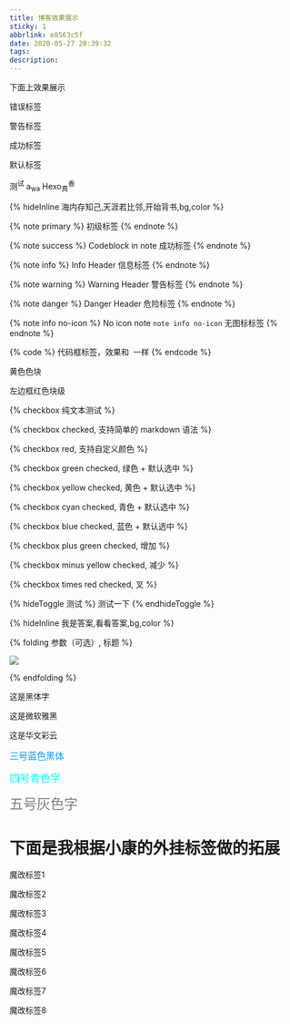 ```yaml
---
title: 博客效果展示
sticky: 1
abbrlink: e8563c5f
date: 2020-05-27 20:39:32
tags:
description:
---
```

下面上效果展示

<div class="tip error"><p>错误标签</p><p></p></div>

<div class="tip warning"><p>警告标签</p><p></p></div>

<div class="tip success"><p>成功标签</p><p></p></div>

<div class="tip "><p>默认标签</p><p></p></div>

测<sup>试</sup>
a<sub>wa</sub>
Hexo<sub>真</sub><sup>香</sup>

{% hideInline 海内存知己‚天涯若比邻,开始背书,bg,color %}

{% note primary %}
初级标签
{% endnote %}

{% note success %}
 Codeblock in note
成功标签
{% endnote %}

{% note info %}
 Info Header
信息标签
{% endnote %}

{% note warning %}
 Warning Header
警告标签
{% endnote %}

{% note danger %}
 Danger Header
危险标签
{% endnote %}

{% note info no-icon %}
 No icon note
 `note info no-icon`
无图标标签
{% endnote %}

{% code %}
代码框标签，效果和``` ```一样
{% endcode %}

<span id="inline-yellow">黄色色块</span>

<p id="div-border-left-red">左边框红色块级</p>


{% checkbox 纯文本测试 %}

{% checkbox checked, 支持简单的 markdown 语法 %}

{% checkbox red, 支持自定义颜色 %}

{% checkbox green checked, 绿色 + 默认选中 %}

{% checkbox yellow checked, 黄色 + 默认选中 %}

{% checkbox cyan checked, 青色 + 默认选中 %}

{% checkbox blue checked, 蓝色 + 默认选中 %}

{% checkbox plus green checked, 增加 %}

{% checkbox minus yellow checked, 减少 %}

{% checkbox times red checked, 叉 %}

{% hideToggle 测试 %}
测试一下
{% endhideToggle %}

{% hideInline 我是答案,看看答案,bg,color %}

{% folding 参数（可选）, 标题 %}

![](https://cdn.jsdelivr.net/gh/xaoxuu/cdn-wallpaper/abstract/41F215B9-261F-48B4-80B5-4E86E165259E.jpeg)

{% endfolding %}

<font face="黑体">这是黑体字</font>

<font face="微软雅黑">这是微软雅黑</font>

<font face="STCAIYUN">这是华文彩云</font>

<font color=#0099ff size=3 face="黑体">三号蓝色黑体</font>

<font color=#00ffff size=4>四号青色字</font>

<font color=gray size=5>五号灰色字</font>

<h1>下面是我根据小康的外挂标签做的拓展</h1>
<div class="tip wtgo faa-spin animated-hover"><p>魔改标签1</p><p></p></div>
<div class="tip ban faa-bounce animated"><p>魔改标签2</p><p></p></div>
<div class="tip home faa-spin animated-hover"><p>魔改标签3</p><p></p></div>
<div class="tip important faa-bounce animated"><p>魔改标签4</p><p></p></div>
<div class="tip ref faa-spin animated-hover"><p>魔改标签5</p><p></p></div>
<div class="tip ffa faa-bounce animated"><p>魔改标签6</p><p></p></div>
<div class="tip key faa-spin animated-hover"><p>魔改标签7</p><p></p></div>
<div class="tip socd faa-bounce animated"><p>魔改标签8</p><p></p></div>




